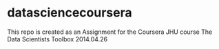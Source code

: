 datasciencecoursera
===================

This repo is created as an Assignment for the Coursera JHU course The Data Scientists Toolbox 2014.04.26
